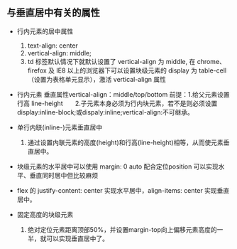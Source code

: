 ## 与垂直居中有关的属性

- 行内元素的居中属性  
  1.  text-align: center
  2.  vertical-align: middle;
  3. td 标签默认情况下就默认设置了 vertical-align 为 middle, 在 chrome、firefox 及 IE8 以上的浏览器下可以设置块级元素的 display 为 table-cell（设置为表格单元显示），激活 vertical-align 属性
- 行内元素  垂直属性vertical-align：middle/top/bottom
前提：1.给父元素设置行高 line-height
      2.子元素本身必须为行内块元素，若不是则必须设置display:inline-block;或dispaly:inline;vertical-align:不可继承。

- 单行内联(inline-)元素垂直居中
  1. 通过设置内联元素的高度(height)和行高(line-height)相等，从而使元素垂直居中。

- 块级元素的水平居中可以使用 margin: 0 auto  配合定位position 可以实现水平、垂直同时居中但比较麻烦
- flex 的 justify-content: center 实现水平居中，align-items: center 实现垂直居中。

- 固定高度的块级元素
  1. 绝对定位元素距离顶部50%，并设置margin-top向上偏移元素高度的一半，就可以实现垂直居中了。